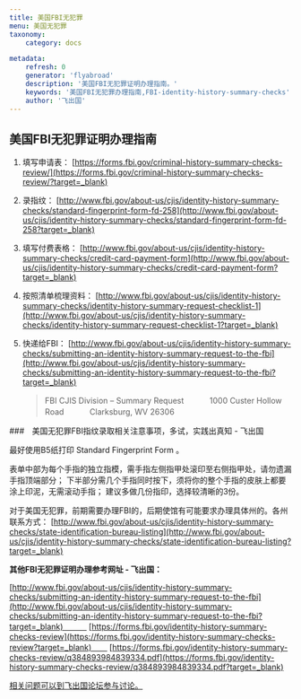```yaml
---
title: 美国FBI无犯罪
menu: 美国无犯罪
taxonomy:
    category: docs

metadata:
    refresh: 0
    generator: 'flyabroad'
    description: '美国FBI无犯罪证明办理指南。'
    keywords: '美国FBI无犯罪办理指南,FBI-identity-history-summary-checks'
    author: '飞出国'
---
```


## 美国FBI无犯罪证明办理指南

1. 填写申请表： [https://forms.fbi.gov/criminal-history-summary-checks-review/](https://forms.fbi.gov/criminal-history-summary-checks-review/?target=_blank)
2. 录指纹： [http://www.fbi.gov/about-us/cjis/identity-history-summary-checks/standard-fingerprint-form-fd-258](http://www.fbi.gov/about-us/cjis/identity-history-summary-checks/standard-fingerprint-form-fd-258?target=_blank)
3. 填写付费表格： [http://www.fbi.gov/about-us/cjis/identity-history-summary-checks/credit-card-payment-form](http://www.fbi.gov/about-us/cjis/identity-history-summary-checks/credit-card-payment-form?target=_blank)
4. 按照清单梳理资料： [http://www.fbi.gov/about-us/cjis/identity-history-summary-checks/identity-history-summary-request-checklist-1](http://www.fbi.gov/about-us/cjis/identity-history-summary-checks/identity-history-summary-request-checklist-1?target=_blank)
5. 快递给FBI： [http://www.fbi.gov/about-us/cjis/identity-history-summary-checks/submitting-an-identity-history-summary-request-to-the-fbi](http://www.fbi.gov/about-us/cjis/identity-history-summary-checks/submitting-an-identity-history-summary-request-to-the-fbi?target=_blank)

	> FBI CJIS Division – Summary Request　　　
	> 1000 Custer Hollow Road　　　
	> Clarksburg, WV 26306

###　美国无犯罪FBI指纹录取相关注意事项，多试，实践出真知 - 飞出国 

最好使用B5纸打印 Standard Fingerprint Form 。

表单中部为每个手指的独立指模，需手指左侧指甲处滚印至右侧指甲处，请勿遗漏手指顶端部分； 
下半部分需几个手指同时按下，须将你的整个手指的皮肤上都要涂上印泥，无需滚动手指； 
建议多做几份指印，选择较清晰的3份。

对于美国无犯罪，前期需要办理FBI的，后期使馆有可能要求办理具体州的。各州联系方式： 
[http://www.fbi.gov/about-us/cjis/identity-history-summary-checks/state-identification-bureau-listing](http://www.fbi.gov/about-us/cjis/identity-history-summary-checks/state-identification-bureau-listing?target=_blank)

**其他FBI无犯罪证明办理参考网址 - 飞出国：**

[http://www.fbi.gov/about-us/cjis/identity-history-summary-checks/submitting-an-identity-history-summary-request-to-the-fbi](http://www.fbi.gov/about-us/cjis/identity-history-summary-checks/submitting-an-identity-history-summary-request-to-the-fbi?target=_blank)　　　
[https://forms.fbi.gov/identity-history-summary-checks-review](https://forms.fbi.gov/identity-history-summary-checks-review?target=_blank)　　
[https://forms.fbi.gov/identity-history-summary-checks-review/q384893984839334.pdf](https://forms.fbi.gov/identity-history-summary-checks-review/q384893984839334.pdf?target=_blank)

[相关问题可以到飞出国论坛参与讨论。](http://bbs.fcgvisa.com/t/1739?target=_blank)